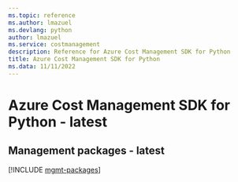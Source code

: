 ```yaml
---
ms.topic: reference
ms.author: lmazuel
ms.devlang: python
author: lmazuel
ms.service: costmanagement
description: Reference for Azure Cost Management SDK for Python
title: Azure Cost Management SDK for Python
ms.data: 11/11/2022
---
```

# Azure Cost Management SDK for Python - latest

## Management packages - latest
[!INCLUDE [mgmt-packages](cost-management-mgmt-index.md)]